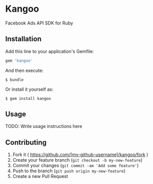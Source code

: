 # Kangoo

Facebook Ads API SDK for Ruby

## Installation

Add this line to your application's Gemfile:

```ruby
gem 'kangoo'
```

And then execute:

    $ bundle

Or install it yourself as:

    $ gem install kangoo

## Usage

TODO: Write usage instructions here

## Contributing

1. Fork it ( https://github.com/[my-github-username]/kangoo/fork )
2. Create your feature branch (`git checkout -b my-new-feature`)
3. Commit your changes (`git commit -am 'Add some feature'`)
4. Push to the branch (`git push origin my-new-feature`)
5. Create a new Pull Request
